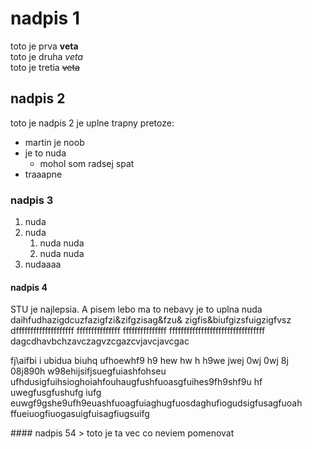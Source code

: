 # nadpis 1
toto je prva **veta** <br>
toto je druha _veta_ <br>
toto je tretia ~~veta~~ 
## nadpis 2
toto je nadpis 2 je uplne trapny pretoze:
* martin je noob
* je to nuda
  * mohol som radsej spat 
* traaapne 
### nadpis 3
1. nuda
2. nuda
   1. nuda nuda
   2. nuda nuda 
5. nudaaaa
#### nadpis 4 
<p> STU je najlepsia. A pisem lebo ma to nebavy je to uplna nuda daihfudhazigdcuzfazigfzi&zifgzisag&fzu& zigfis&biufgizsfuigzigfvsz dffffffffffffffffffff fffffffffffffff fffffffffffffff fffffffffffffffffffffffffffffffff dagcdhavbchzavczagvzcgazcvjavcjavcgac <p>
<p> fj\aifbi i ubidua biuhq ufhoewhf9 h9 hew hw h h9we jwej 0wj 0wj 8j 08j890h w98ehijsifjsuegfuiashfohseu ufhdusigfuihsioghoiahfouhaugfushfuoasgfuihes9fh9shf9u hf uwegfusgfushufg iufg euwgf9gshe9ufh9euashfuoagfuiaghugfuosdaghufiogudsigfusagfuoah ffueiuogfiuogasuigfuisagfiugsuifg <p>
 #### nadpis 54
> toto je ta vec co neviem pomenovat
